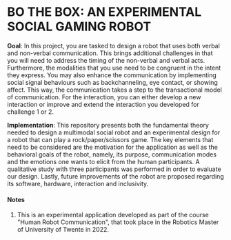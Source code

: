 # BO THE BOX: AN EXPERIMENTAL SOCIAL GAMING ROBOT
**Goal**: In this project, you are tasked to design a robot that uses both verbal and non-verbal communication. This brings additional challenges in that you will need to address the timing of the non-verbal and verbal acts. Furthermore, the modalities that you use need to be congruent in the intent they express. You may also enhance the communication by implementing social signal behaviours such as backchanneling, eye contact, or showing affect. This way, the communication takes a step to the transactional model of communication. For the interaction, you can either develop a new interaction or improve and extend the interaction you developed for challenge 1 or 2.

**Implementation**: This repository presents both the fundamental theory needed to design a multimodal social robot and an experimental design for a robot that can play a rock/paper/scissors game. The key elements that need to be considered are the motivation for the application as well as the behavioral goals of the robot, namely, its purpose, communication modes and the emotions one wants to elicit from the human participants. A qualitative study with three participants was performed in order to evaluate our design. Lastly, future improvements of the robot are proposed regarding its software, hardware, interaction and inclusivity.

#### Notes
1. This is an experimental application developed as part of the course "Human Robot Communication", that took place in the Robotics Master of University of Twente in 2022.
